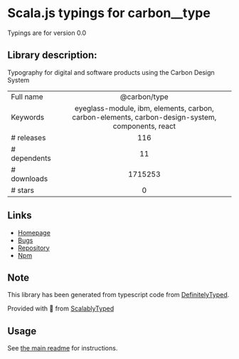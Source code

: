 
# Scala.js typings for carbon__type

Typings are for version 0.0

## Library description:
Typography for digital and software products using the Carbon Design System

|                    |                 |
| ------------------ | :-------------: |
| Full name          | @carbon/type |
| Keywords           | eyeglass-module, ibm, elements, carbon, carbon-elements, carbon-design-system, components, react |
| # releases         | 116 |
| # dependents       | 11 |
| # downloads        | 1715253 |
| # stars            | 0 |

## Links
- [Homepage](https://github.com/carbon-design-system/carbon#readme)
- [Bugs](https://github.com/carbon-design-system/carbon/issues)
- [Repository](https://github.com/carbon-design-system/carbon)
- [Npm](https://www.npmjs.com/package/%40carbon%2Ftype)
    


## Note
This library has been generated from typescript code from [DefinitelyTyped](https://definitelytyped.org).

Provided with :purple_heart: from [ScalablyTyped](https://github.com/oyvindberg/ScalablyTyped)

## Usage
See [the main readme](../../readme.md) for instructions.


